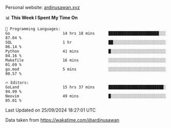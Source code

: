 Personal website: [ardinusawan.xyz](https://ardinusawan.xyz)

<!--START_SECTION:waka-->
📊 **This Week I Spent My Time On** 

```text
💬 Programming Languages: 
Go                       14 hrs 18 mins      ██████████████████████░░░   87.04 % 
SQL                      1 hr                ██░░░░░░░░░░░░░░░░░░░░░░░   06.14 % 
Python                   41 mins             █░░░░░░░░░░░░░░░░░░░░░░░░   04.16 % 
Makefile                 16 mins             ░░░░░░░░░░░░░░░░░░░░░░░░░   01.69 % 
go.mod                   5 mins              ░░░░░░░░░░░░░░░░░░░░░░░░░   00.57 % 

🔥 Editors: 
GoLand                   15 hrs 37 mins      ████████████████████████░   94.99 % 
Neovim                   49 mins             █░░░░░░░░░░░░░░░░░░░░░░░░   05.01 % 
```


 Last Updated on 25/09/2024 18:27:01 UTC
<!--END_SECTION:waka-->
Data taken from https://wakatime.com/@ardinusawan
